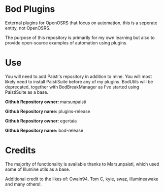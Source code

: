 # Bod Plugins

External plugins for OpenOSRS that focus on automation, this is a seperate entity, not OpenOSRS.

The purpose of this repository is primarily for my own learning but also to provide open-source examples of automation using plugins. 

# Use
You will need to add Paisti's repository in addition to mine.
You will most likely need to install PaistiSuite before any of my plugins.
BodUtils will be deprecated, together with BodBreakManager as I've started using PaistiSuite as a base.

**Github Repository owner:** marsunpaisti

**Github Repository name:** plugins-release

**Github Repository owner:** egertaia

**Github Repository name:** bod-release

# Credits

The majority of functionality is available thanks to Marsunpaisti, which used some of Illumine utils as a base.

Additional credit to the likes of: Owain94, Tom C, kyle, swaz, illumineawake and many others!.
